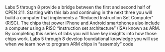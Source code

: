 Labs 5 through 8 provide a bridge between the first and second half of CPEN 211. Starting with this lab
and continuing in the next three you will build a computer that implements a “Reduced Instruction Set
Computer” (RISC). The chips that power iPhone and Android smartphones also include a computer using a
RISC “instruction set architecture” (ISA) known as ARM. By completing this series of labs you will have
key insights into how those chips work. Labs 5 through 8 develop foundational knowledge you will use
when we learn how to program ARM chips in “assembly” code
